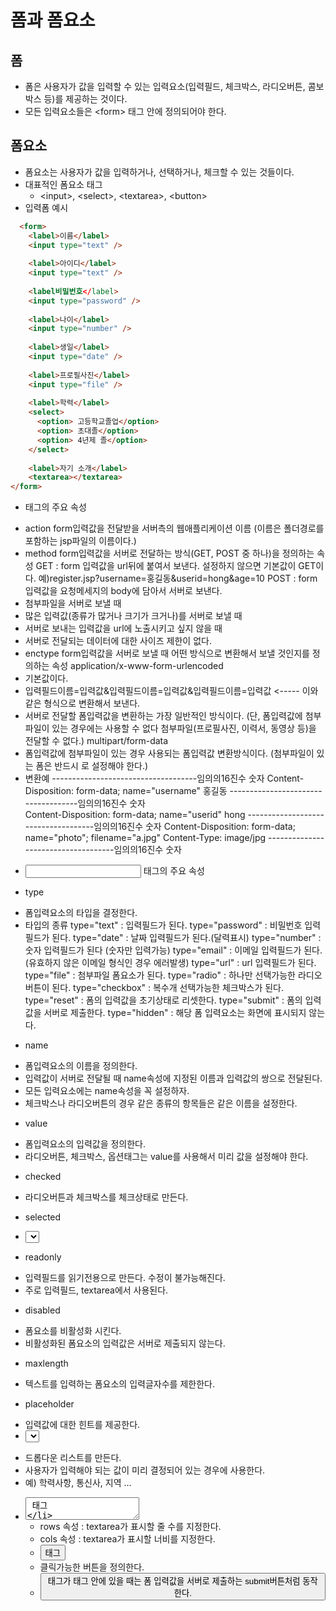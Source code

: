 # 폼과 폼요소
## 폼
- 폼은 사용자가 값을 입력할 수 있는 입력요소(입력필드, 체크박스, 라디오버튼, 콤보박스 등)를 제공하는 것이다.
- 모든 입력요소들은 &lt;form&gt; 태그 안에 정의되어야 한다.

## 폼요소
- 폼요소는 사용자가 값을 입력하거나, 선택하거나, 체크할 수 있는 것들이다.
- 대표적인 폼요소 태그
  + &lt;input&gt;, &lt;select&gt;, &lt;textarea&gt;, &lt;button&gt;
- 입력폼 예시
```html
  <form>
    <label>이름</label>
    <input type="text" />
    
    <label>아이디</label>
    <input type="text" />		
    
    <label비밀번호</label>
    <input type="password" />
    
    <label>나이</label>
    <input type="number" />
    
    <label>생일</label>
    <input type="date" />
    
    <label>프로필사진</label>
    <input type="file" />
    
    <label>학력</label>
    <select>
      <option> 고등학교졸업</option>
      <option> 초대졸</option>
      <option> 4년제 졸</option>
    </select>
    
    <label>자기 소개</label>
    <textarea></textarea>
</form>
```


- <form> 태그의 주요 속성
* action
form입력값을 전달받을 서버측의 웹애플리케이션 이름
(이름은 폴더경로를 포함하는 jsp파일의 이름이다.)
* method
form입력값을 서버로 전달하는 방식(GET, POST 중 하나)을 정의하는 속성
GET  : form 입력값을 url뒤에 붙여서 보낸다.
설정하지 않으면 기본값이 GET이다.
예)register.jsp?username=홍길동&userid=hong&age=10
POST : form 입력값을 요청메세지의 body에 담아서 서버로 보낸다.
* 첨부파일을 서버로 보낼 때
* 많은 입력값(종류가 많거나 크기가 크거나)를 서버로 보낼 때
* 서버로 보내는 입력값을 url에 노출시키고 싶지 않을 때 
* 서버로 전달되는 데이터에 대한 사이즈 제한이 없다.
* enctype
form입력값을 서버로 보낼 때 어떤 방식으로 변환해서 보낼 것인지를 정의하는 속성
application/x-www-form-urlencoded 
* 기본값이다.
* 입력필드이름=입력값&입력필드이름=입력값&입력필드이름=입력값 <----- 이와 같은 형식으로 변환해서 보낸다.
* 서버로 전달할 폼입력값을 변환하는 가장 일반적인 방식이다.
(단, 폼입력값에 첨부파일이 있는 경우에는 사용할 수 없다
       첨부파일(프로필사진, 이력서, 동영상 등)을 전달할 수 없다.)
multipart/form-data  
* 폼입력값에 첨부파일이 있는 경우 사용되는 폼입력값 변환방식이다.
(첨부파일이 있는 폼은 반드시 <form method="post" enctype="multipart/form-data">로 설정해야 한다.)
* 변환예
------------------------------------임의의16진수 숫자
Content-Disposition: form-data; name="username"
홍길동 
------------------------------------임의의16진수 숫자       
Content-Disposition: form-data; name="userid"
hong
------------------------------------임의의16진수 숫자
Content-Disposition: form-data; name="photo"; filename="a.jpg"
Content-Type: image/jpg
------------------------------------임의의16진수 숫자
- <input> 태그의 주요 속성
* type
- 폼입력요소의 타입을 결정한다.
- 타입의 종류
type="text"		: 입력필드가 된다.
type="password"		: 비밀번호 입력필드가 된다.
type="date"		: 날짜 입력필드가 된다.(달력표시)
type="number"		: 숫자 입력필드가 된다 (숫자만 입력가능)
type="email"		: 이메일 입력필드가 된다.(유효하지 않은 이메일 형식인 경우 에러발생)
type="url"		: url 입력필드가 된다.
type="file"		: 첨부파일 폼요소가 된다.
type="radio"		: 하나만 선택가능한 라디오 버튼이 된다.
type="checkbox"		: 복수개 선택가능한 체크박스가 된다.
type="reset"		: 폼의 입력값을 초기상태로 리셋한다.
type="submit"		: 폼의 입력값을 서버로 제출한다.
type="hidden"		: 해당 폼 입력요소는 화면에 표시되지 않는다.
* name
- 폼입력요소의 이름을 정의한다.
- 입력값이 서버로 전달될 때 name속성에 지정된 이름과 입력값의 쌍으로 전달된다.
- 모든 입력요소에는 name속성을 꼭 설정하자.
- 체크박스나 라디오버튼의 경우 같은 종류의 항목들은 같은 이름을 설정한다.
* value
- 폼입력요소의 입력값을 정의한다.
- 라디오버튼, 체크박스, 옵션태그는 value를 사용해서 미리 값을 설정해야 한다. 
* checked
- 라디오버튼과 체크박스를 체크상태로 만든다.
* selected
- <select>태그의 특정 옵션을 선택된 상태로 만든다.
* readonly
- 입력필드를 읽기전용으로 만든다. 수정이 불가능해진다.
- 주로 입력필드, textarea에서 사용된다.
* disabled
- 폼요소를 비활성화 시킨다.
- 비활성화된 폼요소의 입력값은 서버로 제출되지 않는다.
* maxlength
- 텍스트를 입력하는 폼요소의 입력글자수를 제한한다.
* placeholder
- 입력값에 대한 힌트를 제공한다.
- <select> 태그
* 드롭다운 리스트를 만든다.
* 사용자가 입력해야 되는 값이 미리 결정되어 있는 경우에 사용한다.
* 예) 학력사항, 통신사, 지역 ...
- <textarea> 태그
* 여러 줄의 텍스트가 입력 가능한 입력필드이다.
* <textarea>에 입력값을 정의할 때는 value를 사용하지 않는다.
<textarea>미리 정의할 입력값</textarea>
* rows 속성 : textarea가 표시할 줄 수를 지정한다.
* cols 속성 : textarea가 표시할 너비를 지정한다.
- <button> 태그
* 클릭가능한 버튼을 정의한다.
* <button> 태그가 <form>태그 안에 있을 때는 
폼 입력값을 서버로 제출하는 submit버튼처럼 동작한다.









